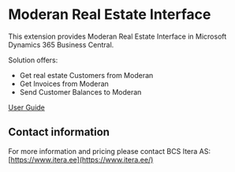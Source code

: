 
# Moderan Real Estate Interface
This extension provides Moderan Real  Estate Interface in Microsoft Dynamics 365 Business Central.

Solution offers:

-   Get real estate Customers from Moderan  
-   Get Invoices from Moderan  
-   Send Customer Balances to Moderan  

[User Guide](help.md)

## Contact information

For more information and pricing please contact BCS Itera AS:  
[https://www.itera.ee](https://www.itera.ee/)
